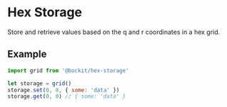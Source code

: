 Hex Storage
===========

Store and retrieve values based on the q and r coordinates in a hex grid.

Example
-------

```javascript
import grid from '@bockit/hex-storage'

let storage = grid()
storage.set(0, 0, { some: 'data' })
storage.get(0, 0) // { some: 'data' }
```